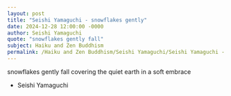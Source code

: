 ```yaml
---
layout: post
title: "Seishi Yamaguchi - snowflakes gently"
date: 2024-12-28 12:00:00 -0000
author: Seishi Yamaguchi
quote: "snowflakes gently fall"
subject: Haiku and Zen Buddhism
permalink: /Haiku and Zen Buddhism/Seishi Yamaguchi/Seishi Yamaguchi - snowflakes gently
---
```


snowflakes gently fall
covering the quiet earth
in a soft embrace

- Seishi Yamaguchi

